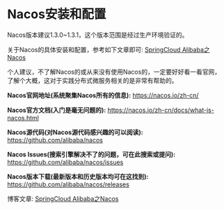 # Nacos安装和配置
Nacos版本建议1.3.0~1.3.1，这个版本范围是经过生产环境验证的。

关于Nacos的具体安装和配置，参考如下文章即可:
[SpringCloud Alibaba之Nacos](https://youcongtech.com/2020/08/23/SpringCloud-Alibaba%E4%B9%8BNacos/)

个人建议，不了解Nacos的或从来没有使用Nacos的，一定要好好看一看官网，了解个大概，这对于实践分布式微服务相关的是非常有帮助的。

**Nacos官网地址(系统聚集Nacos所有的信息):**
https://nacos.io/zh-cn/

**Nacos官方文档(入门是毫无问题的):**
https://nacos.io/zh-cn/docs/what-is-nacos.html

**Nacos源代码(对Nacos源代码感兴趣的可以阅读):**
https://github.com/alibaba/nacos

**Nacos Issues(搜索引擎解决不了的问题，可在此搜索或提问):**
https://github.com/alibaba/nacos/issues

**Nacos版本下载(最新版本和历史版本均可在这找到):**
https://github.com/alibaba/nacos/releases

博客文章:
[SpringCloud Alibaba之Nacos](https://youcongtech.com/2020/08/23/SpringCloud-Alibaba%E4%B9%8BNacos/)